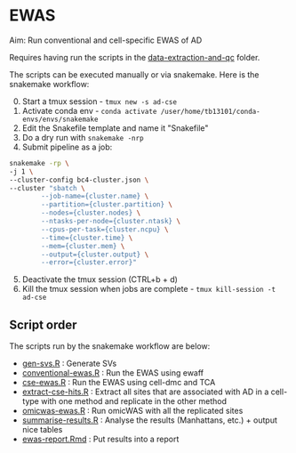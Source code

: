 # EWAS

Aim: Run conventional and cell-specific EWAS of AD

Requires having run the scripts in the [data-extraction-and-qc](../[data-extraction-and-qc]) folder.

The scripts can be executed manually or via snakemake. Here is the snakemake workflow:

0. Start a tmux session - `tmux new -s ad-cse`
1. Activate conda env - `conda activate /user/home/tb13101/conda-envs/envs/snakemake`
2. Edit the Snakefile template and name it "Snakefile"
3. Do a dry run with `snakemake -nrp`
4. Submit pipeline as a job:

``` bash
snakemake -rp \
-j 1 \
--cluster-config bc4-cluster.json \
--cluster "sbatch \
        --job-name={cluster.name} \
        --partition={cluster.partition} \
        --nodes={cluster.nodes} \
        --ntasks-per-node={cluster.ntask} \
        --cpus-per-task={cluster.ncpu} \
        --time={cluster.time} \
        --mem={cluster.mem} \
        --output={cluster.output} \
        --error={cluster.error}"
```

5. Deactivate the tmux session (CTRL+b + d)
6. Kill the tmux session when jobs are complete - `tmux kill-session -t ad-cse`

## Script order

The scripts run by the snakemake workflow are below:

* [gen-svs.R](scripts/gen-svs.R) : Generate SVs 
* [conventional-ewas.R](scripts/conventional-ewas.R) : Run the EWAS using ewaff
* [cse-ewas.R](scripts/cse-ewas.R) : Run the EWAS using cell-dmc and TCA
* [extract-cse-hits.R](scripts/extract-cse-hits.R) : Extract all sites that are associated with AD in a cell-type with one method and replicate in the other method
* [omicwas-ewas.R](scripts/omicwas-ewas.R) : Run omicWAS with all the replicated sites
* [summarise-results.R](scripts/summarise-results.R) : Analyse the results (Manhattans, etc.) + output nice tables 
* [ewas-report.Rmd](report/ewas-report.Rmd) : Put results into a report